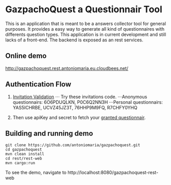 # GazpachoQuest a Questionnair Tool

This is an application that is meant to be a answers collector tool for general purposes.
It provides a easy way to generate all kind of questionnaires with differents question types.
This application is in current development and still lacks of a front-end. The backend is exposed
as an rest services.

## Online demo

http://gazpachoquest.rest.antoniomaria.eu.cloudbees.net/

## Authentication Flow

1. [Invitation Validation](http://gazpachoquest.rest.antoniomaria.eu.cloudbees.net/#!/auth/authenticate_get_0) 
⋅⋅⋅ Try these invitations code.
⋅⋅⋅Anonymous questionnairs: 6O6PDUQLKN, P0C6Q2NN3H
⋅⋅⋅Personal questionnairs: YAS5ICHRBE, UCVZ45JZ3T, 76HHP9M9FQ, R7CHFY0YHQ

2. Then use apiKey and secret to fetch your [granted questionnair](http://gazpachoquest.rest.antoniomaria.eu.cloudbees.net/#!/questionnairs).

## Building and running demo

    git clone https://github.com/antoniomaria/gazpachoquest.git
    cd gazpachoquest
    mvn clean install
    cd rest/rest-web
    mvn cargo:run

To see the demo, navigate to http://localhost:8080/gazpachoquest-rest-web